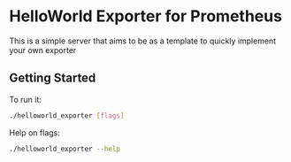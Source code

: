 # HelloWorld Exporter for Prometheus

This is a simple server that aims to be as a template to quickly implement your own exporter

## Getting Started

To run it:

```bash
./helloworld_exporter [flags]
```

Help on flags:

```bash
./helloworld_exporter --help
```


